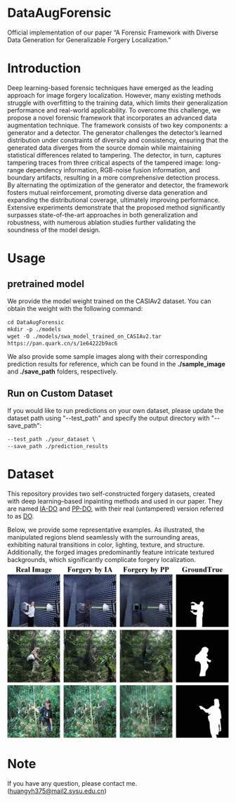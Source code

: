 # DataAugForensic
Official implementation of our paper “A Forensic Framework with Diverse Data Generation for Generalizable Forgery Localization.”

# Introduction
Deep learning-based forensic techniques have emerged as the leading approach for image forgery localization. However, many existing methods struggle with overfitting to the training data, which limits their generalization performance and real-world applicability. To overcome this challenge, we propose a novel forensic framework that incorporates an advanced data augmentation technique. The framework consists of two key components: a generator and a detector. The generator challenges the detector’s learned distribution under constraints of diversity and consistency, ensuring that the generated data diverges from the source domain while maintaining statistical differences related to tampering. The detector, in turn, captures tampering traces from three critical aspects of the tampered image: long-range dependency information, RGB-noise fusion information, and boundary artifacts, resulting in a more comprehensive detection process. By alternating the optimization of the generator and detector, the framework fosters mutual reinforcement, promoting diverse data generation and expanding the distributional coverage, ultimately improving performance. Extensive experiments demonstrate that the proposed method significantly surpasses state-of-the-art approaches in both generalization and robustness, with numerous ablation studies further validating the soundness of the model design.

# Usage
## pretrained model
We provide the model weight trained on the CASIAv2 dataset. You can obtain the weight with the following command: 
```
cd DataAugForensic
mkdir -p ./models
wget -O ./models/swa_model_trained_on_CASIAv2.tar https://pan.quark.cn/s/1e64222b9ac6
```
We also provide some sample images along with their corresponding prediction results for reference, which can be found in the **./sample_image** and **./save_path** folders, respectively. 
## Run on Custom Dataset
If you would like to run predictions on your own dataset, please update the dataset path using "--test_path" and specify the output directory with "--save_path":
```
--test_path ./your_dataset \
--save_path ./prediction_results
```

# Dataset
This repository provides two self-constructed forgery datasets, created with deep learning–based inpainting methods and used in our paper. They are named [IA-DO](https://pan.quark.cn/s/6dee37235207) and [PP-DO](https://pan.quark.cn/s/6dee37235207), with their real (untampered) version referred to as [DO](https://pan.quark.cn/s/763df108d641).

Below, we provide some representative examples. As illustrated, the manipulated regions blend seamlessly with the surrounding areas, exhibiting natural transitions in color, lighting, texture, and structure. Additionally, the forged images predominantly feature intricate textured backgrounds, which significantly complicate forgery localization. ![Dataset](https://github.com/yuanhanghuang/DataAugForensic/blob/main/Images/Deep_inpainting.jpg)

# Note
If you have any question, please contact me.(huangyh375@mail2.sysu.edu.cn)
